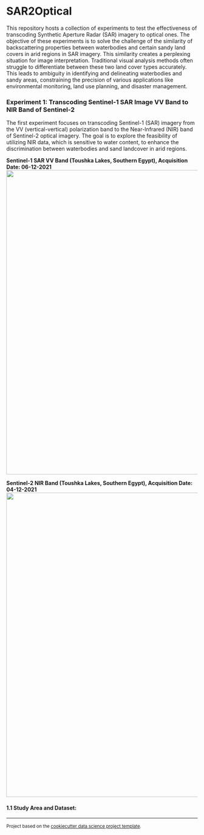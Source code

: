 SAR2Optical
==============================

This repository hosts a collection of experiments to test the effectiveness of transcoding Synthetic Aperture Radar (SAR) imagery to optical ones. The objective of these experiments is to solve the challenge of the similarity of backscattering properties between waterbodies and certain sandy land covers in arid regions in SAR imagery. This similarity creates a perplexing situation for image interpretation. Traditional visual analysis methods often struggle to differentiate between these two land cover types accurately. This leads to ambiguity in identifying and delineating waterbodies and sandy areas, constraining the precision of various applications like environmental monitoring, land use planning, and disaster management.

 
### Experiment 1: Transcoding Sentinel-1 SAR Image VV Band to NIR Band of Sentinel-2

The first experiment focuses on transcoding Sentinel-1 (SAR) imagery from the VV (vertical-vertical) polarization band to the Near-Infrared (NIR) band of Sentinel-2 optical imagery. The goal is to explore the feasibility of utilizing NIR data, which is sensitive to water content, to enhance the discrimination between waterbodies and sand landcover in arid regions. 


**Sentinel-1 SAR VV Band (Toushka Lakes, Southern Egypt), Acquisition Date: 06-12-2021**
<img src= "https://github.com/MuhammedM294/SAR2Optical/assets/89984604/11d51ae8-2734-4925-8589-f31bfbd93a89" width = "1000" height = "800" />

**Sentinel-2 NIR Band (Toushka Lakes, Southern Egypt), Acquisition Date: 04-12-2021**
<img src= "https://github.com/MuhammedM294/SAR2Optical/assets/89984604/ab0a7f63-cf29-4a8b-9a45-127e40a324c4" width = "1000" height = "800" />





#### 1.1 Study Area and Dataset: 






--------

<p><small>Project based on the <a target="_blank" href="https://drivendata.github.io/cookiecutter-data-science/">cookiecutter data science project template</a>. 
